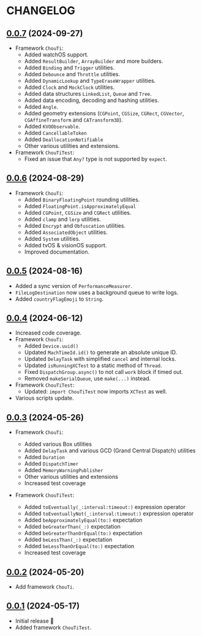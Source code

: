 # CHANGELOG

## [0.0.7](https://github.com/honghaoz/ChouTi/releases/tag/0.0.7) (2024-09-27)

- Framework `ChouTi`:
  - Added watchOS support.
  - Added `ResultBuilder`, `ArrayBuilder` and more builders.
  - Added `Binding` and `Trigger` utilities.
  - Added `Debounce` and `Throttle` utilities.
  - Added `DynamicLookup` and `TypeEraseWrapper` utilities.
  - Added `Clock` and `MockClock` utilities.
  - Added data structures `LinkedList`, `Queue` and `Tree`.
  - Added data encoding, decoding and hashing utilities.
  - Added `Angle`.
  - Added geometry extensions (`CGPoint`, `CGSize`, `CGRect`, `CGVector`, `CGAffineTransform` and `CATransform3D`).
  - Added `KVOObservable`.
  - Added `CancellableToken`
  - Added `DeallocationNotifiable`
  - Other various utilities and extensions.
- Framework `ChouTiTest`:
  - Fixed an issue that `Any?` type is not supported by `expect`.

## [0.0.6](https://github.com/honghaoz/ChouTi/releases/tag/0.0.6) (2024-08-29)

- Framework `ChouTi`:
  - Added `BinaryFloatingPoint` rounding utilities.
  - Added `FloatingPoint.isApproximatelyEqual`
  - Added `CGPoint`, `CGSize` and `CGRect` utilities.
  - Added `clamp` and `lerp` utilities.
  - Added `Encrypt` and `Obfuscation` utilities.
  - Added `AssociatedObject` utilities.
  - Added `System` utilities.
  - Added tvOS & visionOS support.
  - Improved documentation.

## [0.0.5](https://github.com/honghaoz/ChouTi/releases/tag/0.0.5) (2024-08-16)

- Added a sync version of `PerformanceMeasurer`.
- `FileLogDestination` now uses a background queue to write logs.
- Added `countryFlagEmoji` to `String`.

## [0.0.4](https://github.com/honghaoz/ChouTi/releases/tag/0.0.4) (2024-06-12)

- Increased code coverage.
- Framework `ChouTi`:
  - Added `Device.uuid()`
  - Updated `MachTimeId.id()` to generate an absolute unique ID.
  - Updated `DelayTask` with simplified `cancel` and internal locks.
  - Updated `isRunningXCTest` to a static method of `Thread`.
  - Fixed `DispatchGroup.async()` to not call `work` block if timed out.
  - Removed `makeSerialQueue`, use `make(...)` instead.
- Framework `ChouTiTest`:
  - Updated: `import ChouTiTest` now imports `XCTest` as well.
- Various scripts update.

## [0.0.3](https://github.com/honghaoz/ChouTi/releases/tag/0.0.3) (2024-05-26)

- Framework `ChouTi`:
  - Added various Box utilities
  - Added `DelayTask` and various GCD (Grand Central Dispatch) utilities
  - Added `Duration`
  - Added `DispatchTimer`
  - Added `MemoryWarningPublisher`
  - Other various utilities and extensions
  - Increased test coverage

- Framework `ChouTiTest`:
  - Added `toEventually(_:interval:timeout:)` expression operator
  - Added `toEventuallyNot(_:interval:timeout:)` expression operator
  - Added `beApproximatelyEqual(to:)` expectation
  - Added `beGreaterThan(_:)` expectation
  - Added `beGreaterThanOrEqual(to:)` expectation
  - Added `beLessThan(_:)` expectation
  - Added `beLessThanOrEqual(to:)` expectation
  - Increased test coverage

## [0.0.2](https://github.com/honghaoz/ChouTi/releases/tag/0.0.2) (2024-05-20)

- Add framework `ChouTi`.

## [0.0.1](https://github.com/honghaoz/ChouTi/releases/tag/0.0.1) (2024-05-17)

- Initial release 🎉
- Added framework `ChouTiTest`.
